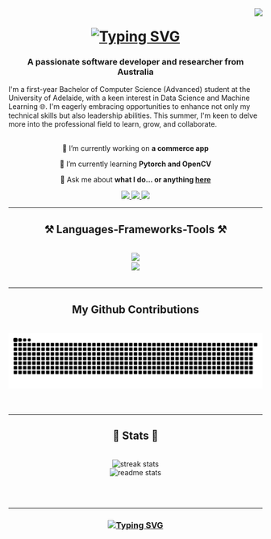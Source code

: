 <img align="right" src="https://img.shields.io/endpoint?url=https%3A%2F%2Fhits.dwyl.com%2Fkhanhgn%2Fkhanhgn.json%3Fcolor%3Dblue"/>

<h1 align="center">
   <a href="https://git.io/typing-svg"><img src="https://readme-typing-svg.demolab.com?font=Fira+Code&size=40&duration=3000&pause=300&color=000000&center=true&vCenter=true&width=435&lines=Hi+%F0%9F%91%8B;My+name+is+Khanh" alt="Typing SVG" /></a> 
</h1>
<h3 align="center">A passionate software developer and researcher from Australia</h3>
I'm a first-year Bachelor of Computer Science (Advanced) student at the University of Adelaide, with a keen interest in Data Science and Machine Learning 🌐. I'm eagerly embracing opportunities to enhance not only my technical skills but also leadership abilities. This summer, I'm keen to delve more into the professional field to learn, grow, and collaborate.

<br/>
<br/>
<div align="center">
 
 🔭 I’m currently working on **a commerce app**
 
 🌱 I’m currently learning **Pytorch and OpenCV**

 💬 Ask me about **what I do... or anything [here](https://github.com/khanhgn/khanhg/issues)**

 
 </div>
 
<div align="center"> 
  <a href="mailto:khanhgn.au@gmail.com">
    <img src="https://img.shields.io/badge/Gmail-333333?style=for-the-badge&logo=gmail&logoColor=red" />
  </a>
  <a href="https://www.linkedin.com/in/khanh-nguyen-58445a261/" target="_blank">
    <img src="https://img.shields.io/badge/LinkedIn-0077B5?style=for-the-badge&logo=linkedin&logoColor=white" target="_blank" />
  </a>
  <a href="https://khanhgn.github.io/" target="_blank">
     <img src="https://img.shields.io/badge/Portfolio-FF5722?style=for-the-badge&logo=todoist&logoColor=white" target="_blank" /> <!-- sqlite, safari, google-chrome are other good icon options -->
  </a>
</div>

<hr/>
 
<h2 align="center">⚒️ Languages-Frameworks-Tools ⚒️</h2>
<br/>
<div align="center">
    <img src="https://skillicons.dev/icons?i=react,javascript,typescript,express,firebase,mongodb,nodejs,github,threejs,tailwind" /><br>
    <img src="https://skillicons.dev/icons?i=c,cpp,r,python,html,css,vscode,figma,git" />
</div>

<br/>
<hr/>

<div align="center">
  <h2>My Github Contributions</h2>
  <br>
   <img alt="contribution graph" src="https://github.com/khanhgn/khanhgn/blob/output/github-contribution-grid-snake.svg"/>
  <br/><br/><br/>
</div>

<hr/>

<h2 align="center">🗿 Stats 🗿</h2>
<br>
<div align=center>
  <img width=390 src="https://github-readme-stats.vercel.app/api/top-langs/?username=khanhgn&layout=pie" alt="streak stats"/>
   <br>
     <img width=430 src="https://streak-stats.demolab.com/?user=khanhgn" alt="readme stats" />

</div>


<br/><br/>


<hr/>

<h3 align="center">
 <a href="https://git.io/typing-svg"><img src="https://readme-typing-svg.herokuapp.com?font=Fira+Code&size=30&duration=3000&pause=1000&color=000000&center=true&vCenter=true&width=800&lines=Thanks+for+visiting!;Shoot+me+a+message+on+Linkedin!;Let's+collab!" alt="Typing SVG" /></a> 
</h3>

